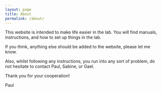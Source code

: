 ```yaml
---
layout: page
title: About
permalink: /about/
---
```


This website is intended to make life easier in the lab.
You will find manuals, instructions, and how to set up things in the lab.

If you think, anything else should be added to the website, please let me know.

Also, whilst following any instructions, you run into any sort of problem, do not hesitate to contact Paul, Sabine, or Gael.

Thank you for your cooperation!

Paul